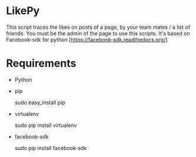 # LikePy
This script traces the likes on posts of a page, by your team mates / a list of friends. You must be the admin of the page to use this scripts.
It's based on Facebook-sdk for python [https://facebook-sdk.readthedocs.org/]

# Requirements
- Python

- pip

  sudo easy_install pip

- virtualenv

  sudo pip install virtualenv

- facebook-sdk

  sudo pip install facebook-sdk
